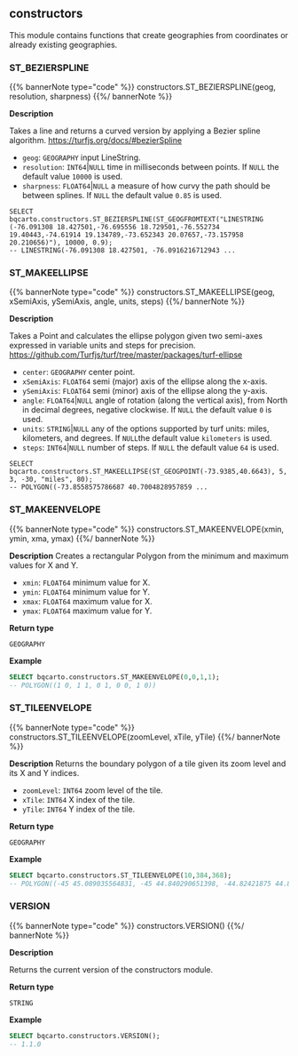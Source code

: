 ## constructors

<div class="badge core"></div>

This module contains functions that create geographies from coordinates or already existing geographies.

### ST_BEZIERSPLINE

{{% bannerNote type="code" %}}
constructors.ST_BEZIERSPLINE(geog, resolution, sharpness)
{{%/ bannerNote %}}

**Description**

Takes a line and returns a curved version by applying a Bezier spline algorithm. https://turfjs.org/docs/#bezierSpline

* `geog`: `GEOGRAPHY` input LineString.
* `resolution`: `INT64`|`NULL` time in milliseconds between points. If `NULL` the default value `10000` is used.
* `sharpness`: `FLOAT64`|`NULL` a measure of how curvy the path should be between splines. If `NULL` the default value `0.85` is used.

```
SELECT bqcarto.constructors.ST_BEZIERSPLINE(ST_GEOGFROMTEXT("LINESTRING (-76.091308 18.427501,-76.695556 18.729501,-76.552734 19.40443,-74.61914 19.134789,-73.652343 20.07657,-73.157958 20.210656)"), 10000, 0.9);
-- LINESTRING(-76.091308 18.427501, -76.0916216712943 ... 
```

### ST_MAKEELLIPSE

{{% bannerNote type="code" %}}
constructors.ST_MAKEELLIPSE(geog, xSemiAxis, ySemiAxis, angle, units, steps)
{{%/ bannerNote %}}

**Description**

Takes a Point and calculates the ellipse polygon given two semi-axes expressed in variable units and steps for precision. https://github.com/Turfjs/turf/tree/master/packages/turf-ellipse

* `center`: `GEOGRAPHY` center point.
* `xSemiAxis`: `FLOAT64` semi (major) axis of the ellipse along the x-axis.
* `ySemiAxis`: `FLOAT64` semi (minor) axis of the ellipse along the y-axis.
* `angle`: `FLOAT64`|`NULL` angle of rotation (along the vertical axis), from North in decimal degrees, negative clockwise. If `NULL` the default value `0` is used.
* `units`: `STRING`|`NULL` any of the options supported by turf units: miles, kilometers, and degrees. If `NULL`the default value `kilometers` is used.
* `steps`: `INT64`|`NULL` number of steps. If `NULL` the default value `64` is used.

```
SELECT bqcarto.constructors.ST_MAKEELLIPSE(ST_GEOGPOINT(-73.9385,40.6643), 5, 3, -30, "miles", 80);
-- POLYGON((-73.8558575786687 40.7004828957859 ... 
```

### ST_MAKEENVELOPE

{{% bannerNote type="code" %}}
constructors.ST_MAKEENVELOPE(xmin, ymin, xma, ymax)
{{%/ bannerNote %}}

**Description**
Creates a rectangular Polygon from the minimum and maximum values for X and Y.


* `xmin`: `FLOAT64` minimum value for X.
* `ymin`: `FLOAT64` minimum value for Y.
* `xmax`: `FLOAT64` maximum value for X.
* `ymax`: `FLOAT64` maximum value for Y.

**Return type**

`GEOGRAPHY`

**Example**

``` sql
SELECT bqcarto.constructors.ST_MAKEENVELOPE(0,0,1,1);
-- POLYGON((1 0, 1 1, 0 1, 0 0, 1 0)) 
```

### ST_TILEENVELOPE

{{% bannerNote type="code" %}}
constructors.ST_TILEENVELOPE(zoomLevel, xTile, yTile)
{{%/ bannerNote %}}

**Description**
Returns the boundary polygon of a tile given its zoom level and its X and Y indices.

* `zoomLevel`: `INT64` zoom level of the tile.
* `xTile`: `INT64` X index of the tile.
* `yTile`: `INT64` Y index of the tile.

**Return type**

`GEOGRAPHY`

**Example**

``` sql
SELECT bqcarto.constructors.ST_TILEENVELOPE(10,384,368);
-- POLYGON((-45 45.089035564831, -45 44.840290651398, -44.82421875 44.840290651398, -44.6484375 44.840290651398, -44.6484375 45.089035564831, -44.82421875 45.089035564831, -45 45.089035564831))
```

### VERSION

{{% bannerNote type="code" %}}
constructors.VERSION()
{{%/ bannerNote %}}

**Description**

Returns the current version of the constructors module.

**Return type**

`STRING`

**Example**

```sql
SELECT bqcarto.constructors.VERSION();
-- 1.1.0
```